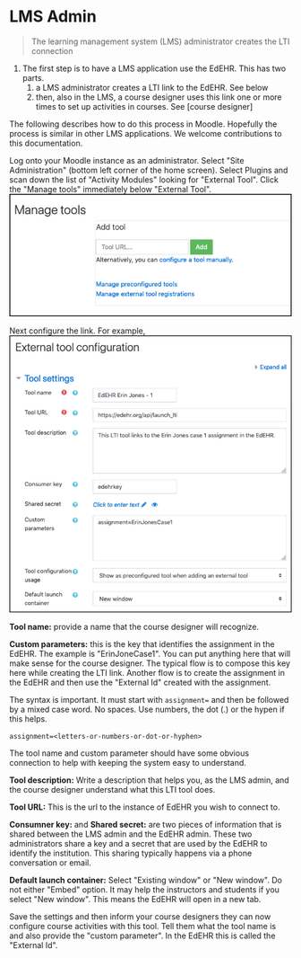 # LMS Admin

> The learning management system (LMS) administrator creates the LTI connection

1. The first step is to have a LMS application use the EdEHR. This has two parts.
    1. a LMS administrator creates a LTI link to the EdEHR. See below 
    1. then, also in the LMS, a course designer uses this link one or more times to set up activities in courses. See [course designer]
    
The following describes how to do this process in Moodle.  Hopefully the process is similar in other LMS applications. We welcome contributions to this documentation.

Log onto your Moodle instance as an administrator.  Select "Site Administration" (bottom left corner of the home screen).  Select Plugins and scan down the list of "Activity Modules" looking for "External Tool".  Click the "Manage tools" immediately below "External Tool".
![1]

Next configure the link.  For example,
![2]

**Tool name:**  provide a name that the course designer will recognize. 

**Custom parameters:** this is the key that identifies the assignment in the EdEHR. The example is "ErinJoneCase1". You can put anything here that will make sense for the course designer. The typical flow is to compose this key here while creating the LTI link. Another flow is to create the assignment in the EdEHR and then use the "External Id" created with the assignment.

The syntax is important. It must start with ```assignment=``` and then be followed by a mixed case word. No spaces. Use numbers, the dot (.) or the hypen if this helps.
```
assignment=<letters-or-numbers-or-dot-or-hyphen>
``` 
The tool name and custom parameter should have some obvious connection to help with keeping the system easy to understand.

**Tool description:** Write a description that helps you, as the LMS admin, and the course designer understand what this LTI tool does.

**Tool URL:** This is the url to the instance of EdEHR you wish to connect to. 

**Consumner key:** and **Shared secret:** are two pieces of information that is shared between the LMS admin and the EdEHR admin.  These two administrators share a key and a secret that are used by the EdEHR to identify the institution.  This sharing typically happens via a phone conversation or email. 

**Default launch container:** Select "Existing window" or "New window".  Do not either "Embed" option. It may help the instructors and students if you select "New window". This means the EdEHR will open in a new tab.

Save the settings and then inform your course designers they can now configure course activities with this tool. Tell them what the tool name is and also provide the "custom parameter".  In the EdEHR this is called the "External Id".

[1]: ../images/moodle-manage-tool.png "Manage external tool in Moodle" 
[2]: ../images/moodle-external-tool-config.png "External tool configuration in Moodle"